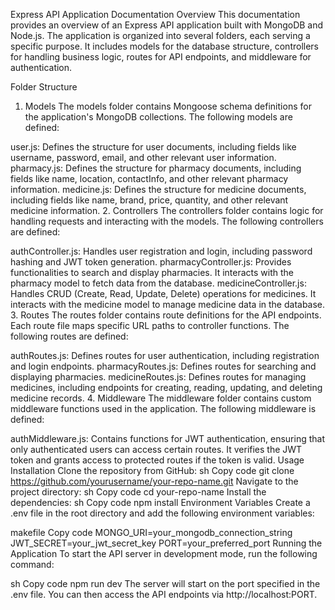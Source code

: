 Express API Application Documentation
Overview
This documentation provides an overview of an Express API application built with MongoDB and Node.js. The application is organized into several folders, each serving a specific purpose. It includes models for the database structure, controllers for handling business logic, routes for API endpoints, and middleware for authentication.

Folder Structure
1. Models
The models folder contains Mongoose schema definitions for the application's MongoDB collections. The following models are defined:

user.js: Defines the structure for user documents, including fields like username, password, email, and other relevant user information.
pharmacy.js: Defines the structure for pharmacy documents, including fields like name, location, contactInfo, and other relevant pharmacy information.
medicine.js: Defines the structure for medicine documents, including fields like name, brand, price, quantity, and other relevant medicine information.
2. Controllers
The controllers folder contains logic for handling requests and interacting with the models. The following controllers are defined:

authController.js: Handles user registration and login, including password hashing and JWT token generation.
pharmacyController.js: Provides functionalities to search and display pharmacies. It interacts with the pharmacy model to fetch data from the database.
medicineController.js: Handles CRUD (Create, Read, Update, Delete) operations for medicines. It interacts with the medicine model to manage medicine data in the database.
3. Routes
The routes folder contains route definitions for the API endpoints. Each route file maps specific URL paths to controller functions. The following routes are defined:

authRoutes.js: Defines routes for user authentication, including registration and login endpoints.
pharmacyRoutes.js: Defines routes for searching and displaying pharmacies.
medicineRoutes.js: Defines routes for managing medicines, including endpoints for creating, reading, updating, and deleting medicine records.
4. Middleware
The middleware folder contains custom middleware functions used in the application. The following middleware is defined:

authMiddleware.js: Contains functions for JWT authentication, ensuring that only authenticated users can access certain routes. It verifies the JWT token and grants access to protected routes if the token is valid.
Usage
Installation
Clone the repository from GitHub:
sh
Copy code
git clone https://github.com/yourusername/your-repo-name.git
Navigate to the project directory:
sh
Copy code
cd your-repo-name
Install the dependencies:
sh
Copy code
npm install
Environment Variables
Create a .env file in the root directory and add the following environment variables:

makefile
Copy code
MONGO_URI=your_mongodb_connection_string
JWT_SECRET=your_jwt_secret_key
PORT=your_preferred_port
Running the Application
To start the API server in development mode, run the following command:

sh
Copy code
npm run dev
The server will start on the port specified in the .env file. You can then access the API endpoints via http://localhost:PORT.